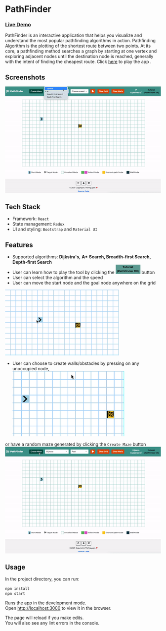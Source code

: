 # PathFinder

### [Live Demo](https://tttn13.github.io/pathfinding-visualizer/)

PathFinder is an interactive application that helps you visualize and understand the most popular pathfinding algorithms in action. Pathfinding Algorithm is the plotting of the shortest route between two points. At its core, a pathfinding method searches a graph by starting at one vertex and exploring adjacent nodes until the destination node is reached, generally with the intent of finding the cheapest route. Click [here](https://tttn13.github.io/pathfinding-visualizer/) to play the app .

## Screenshots

![playdemo](https://github.com/tttn13/pathfinding-visualizer/blob/main/public/assets/playreset.gif)

## Tech Stack

- Framework: `React`
- State management: `Redux`
- UI and styling: `Bootstrap` and `Material UI`

## Features

- Supported algorithms: **Dijkstra's,** **A\*** **Search, Breadth-first Search, Depth-first Search**
- User can learn how to play the tool by clicking the <img src='https://github.com/tttn13/pathfinding-visualizer/blob/main/public/assets/tutorial.png' width = "80" height= '30'> button
- User can select the algorithm and the speed
- User can move the start node and the goal node anywhere on the grid

<img src='https://github.com/tttn13/pathfinding-visualizer/blob/main/src/assets/gif/movenode.gif' width = "368" height= '212'>

- User can choose to create walls/obstacles by pressing on any unoccupied node,
  ![walldemo](https://github.com/tttn13/pathfinding-visualizer/blob/main/src/assets/gif/walldemo.gif)

or have a random maze generated by clicking the `Create Maze` button
![mazeplaydemo](https://github.com/tttn13/pathfinding-visualizer/blob/main/public/assets/mazeplayreset.gif)

## Usage

In the project directory, you can run:

```
npm install
npm start
```

Runs the app in the development mode.\
Open [http://localhost:3000](http://localhost:3000) to view it in the browser.

The page will reload if you make edits.\
You will also see any lint errors in the console.
